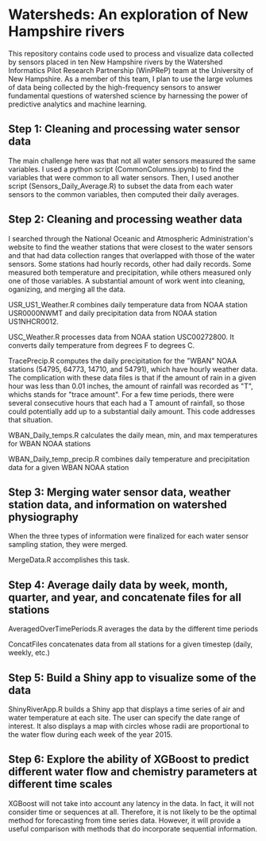 # Watersheds: An exploration of New Hampshire rivers

This repository contains code used to process and visualize data collected by sensors placed in ten New Hampshire rivers by the Watershed Informatics Pilot Research Partnership (WinPReP) team at the University of New Hampshire. As a member of this team, I plan to use the large volumes of data being collected by the high-frequency sensors to answer fundamental questions of watershed science by harnessing the power of predictive analytics and machine learning. 

## Step 1: Cleaning and processing water sensor data

The main challenge here was that not all water sensors measured the same variables. I used a python script (CommonColumns.ipynb) to find the variables that were common to all water sensors. Then, I used another script (Sensors_Daily_Average.R) to subset the data from each water sensors to the common variables, then computed their daily averages.


## Step 2: Cleaning and processing weather data

I searched through the National Oceanic and Atmospheric Administration's website to find the weather stations that were closest to the water sensors and that had data collection ranges that overlapped with those of the water sensors. Some stations had hourly records, other had daily records. Some measured both temperature and precipitation, while others measured only one of those variables. A substantial amount of work went into cleaning, oganizing, and merging all the data.

USR_US1_Weather.R combines daily temperature data from NOAA station USR0000NWMT and daily precipitation data from NOAA station US1NHCR0012.

USC_Weather.R processes data from NOAA station USC00272800. It converts daily temperature from degrees F to degrees C.

TracePrecip.R computes the daily precipitation for the "WBAN" NOAA stations (54795, 64773, 14710, and 54791), which have hourly weather data. The complication with these data files is that if the amount of rain in a given hour was less than 0.01 inches, the amount of rainfall was recorded as "T", whichs stands for "trace amount". For a few time periods, there were several consecutive hours that each had a T amount of rainfall, so those could potentially add up to a substantial daily amount. This code addresses that situation.

WBAN_Daily_temps.R calculates the daily mean, min, and max temperatures for WBAN NOAA stations

WBAN_Daily_temp_precip.R combines daily temperature and precipitation data for a given WBAN NOAA station

## Step 3: Merging water sensor data, weather station data, and information on watershed physiography

When the three types of information were finalized for each water sensor sampling station, they were merged.

MergeData.R accomplishes this task.

## Step 4: Average daily data by week, month, quarter, and year, and concatenate files for all stations

AveragedOverTimePeriods.R averages the data by the different time periods

ConcatFiles concatenates data from all stations for a given timestep (daily, weekly, etc.)

## Step 5: Build a Shiny app to visualize some of the data

ShinyRiverApp.R builds a Shiny app that displays a time series of air and water temperature at each site. The user can specify the date range of interest. It also displays a map with circles whose radii are proportional to the water flow during each week of the year 2015.

## Step 6: Explore the ability of XGBoost to predict different water flow and chemistry parameters at different time scales

XGBoost will not take into account any latency in the data. In fact, it will not consider time or sequences at all. Therefore, it is not likely to be the optimal method for forecasting from time series data. However, it will provide a useful comparison with methods that do incorporate sequential information.
